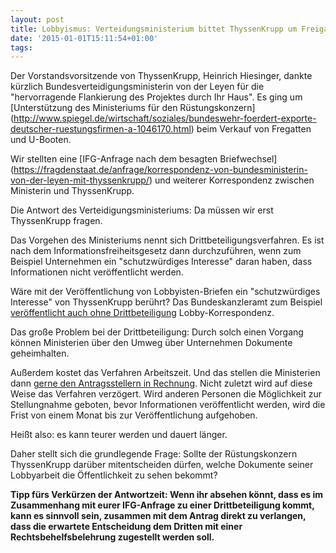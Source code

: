 ```yaml
---
layout: post
title: Lobbyismus: Verteidungsministerium bittet ThyssenKrupp um Freigabe
date: '2015-01-01T15:11:54+01:00'
tags:
---
```


Der Vorstandsvorsitzende von ThyssenKrupp, Heinrich Hiesinger, dankte kürzlich Bundesverteidigungsministerin von der Leyen für die "hervorragende Flankierung des Projektes durch Ihr Haus". Es ging um [Unterstützung des Ministeriums für den Rüstungskonzern] (http://www.spiegel.de/wirtschaft/soziales/bundeswehr-foerdert-exporte-deutscher-ruestungsfirmen-a-1046170.html) beim Verkauf von Fregatten und U-Booten.

Wir stellten eine [IFG-Anfrage nach dem besagten Briefwechsel] (https://fragdenstaat.de/anfrage/korrespondenz-von-bundesministerin-von-der-leyen-mit-thyssenkrupp/) und weiterer Korrespondenz zwischen Ministerin und ThyssenKrupp.

Die Antwort des Verteidigungsministeriums: Da müssen wir erst ThyssenKrupp fragen.

Das Vorgehen des Ministeriums nennt sich Drittbeteiligungsverfahren. Es ist nach dem Informationsfreiheitsgesetz dann durchzuführen, wenn zum Beispiel Unternehmen ein "schutzwürdiges Interesse" daran haben, dass Informationen nicht veröffentlicht werden. 

Wäre mit der Veröffentlichung von Lobbyisten-Briefen ein "schutzwürdiges Interesse" von ThyssenKrupp berührt? Das Bundeskanzleramt zum Beispiel [veröffentlicht auch ohne Drittbeteiligung](https://fragdenstaat.de/anfrage/informationsfreiheitsanfrage-zur-monitor-pressemeldung/) Lobby-Korrespondenz.

Das große Problem bei der Drittbeteiligung: Durch solch einen Vorgang können Ministerien über den Umweg über Unternehmen Dokumente geheimhalten. 

Außerdem kostet das Verfahren Arbeitszeit. Und das stellen die Ministerien dann [gerne den Antragsstellern in Rechnung](https://fragdenstaat.de/files/foi/18254/AufklrungsschreibenDrittbeteiligung-AnhrungKosten_geschwaerzt.pdf). 
Nicht zuletzt wird auf diese Weise das Verfahren verzögert. Wird anderen Personen die Möglichkeit zur Stellungnahme geboten, bevor Informationen veröffentlicht werden, wird die Frist von einem Monat bis zur Veröffentlichung aufgehoben.

Heißt also: es kann teurer werden und dauert länger.

Daher stellt sich die grundlegende Frage: Sollte der Rüstungskonzern ThyssenKrupp darüber mitentscheiden dürfen, welche Dokumente seiner Lobbyarbeit die Öffentlichkeit zu sehen bekommt?

<strong>Tipp fürs Verkürzen der Antwortzeit: Wenn ihr absehen könnt, dass es im Zusammenhang mit eurer IFG-Anfrage zu einer Drittbeteiligung kommt, kann es sinnvoll sein, zusammen mit dem Antrag direkt zu verlangen, dass die erwartete Entscheidung dem Dritten mit einer Rechtsbehelfsbelehrung zugestellt werden soll.</strong>
